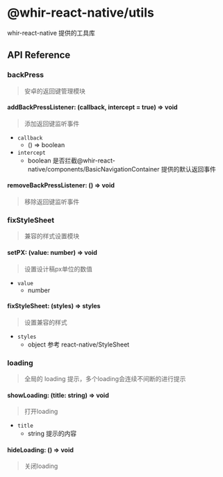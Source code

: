 # @whir-react-native/utils

whir-react-native 提供的工具库

## API Reference

### backPress
> 安卓的返回键管理模块

#### addBackPressListener: (callback, intercept = true) => void
> 添加返回键监听事件

- ```callback```
  - () => boolean
- ```intercept```
  - boolean 是否拦截@whir-react-native/components/BasicNavigationContainer 提供的默认返回事件

#### removeBackPressListener: () => void
> 移除返回键监听事件


### fixStyleSheet
> 兼容的样式设置模块

#### setPX: (value: number) => void
> 设置设计稿px单位的数值

- ```value```
  - number

#### fixStyleSheet: (styles) => styles

> 设置兼容的样式

- ```styles```
  - object 参考 react-native/StyleSheet

### loading
> 全局的 loading 提示，多个loading会连续不间断的进行提示

#### showLoading: (title: string) => void
> 打开loading

- ```title```
  - string 提示的内容

#### hideLoading: () => void
> 关闭loading
